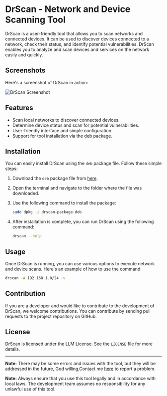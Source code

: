 # DrScan - Network and Device Scanning Tool

DrScan is a user-friendly tool that allows you to scan networks and connected devices. It can be used to discover devices connected to a network, check their status, and identify potential vulnerabilities. DrScan enables you to analyze and scan devices and services on the network easily and quickly.

## Screenshots

Here's a screenshot of DrScan in action:

![DrScan Screenshot](https://d.top4top.io/p_2783bygth1.png)

## Features

- Scan local networks to discover connected devices.
- Determine device status and scan for potential vulnerabilities.
- User-friendly interface and simple configuration.
- Support for tool installation via the deb package.

## Installation

You can easily install DrScan using the `deb` package file. Follow these simple steps:

1. Download the `deb` package file from [here](https://github.com/DrDataYE/DrScan/blob/main/python3-drscan_1.0.0-1_all.deb).
2. Open the terminal and navigate to the folder where the file was downloaded.
3. Use the following command to install the package:

   ```bash
   sudo dpkg -i drscan-package.deb

4. After installation is complete, you can run DrScan using the following command:

   ```bash
   drscan --help
   ```

## Usage

Once DrScan is running, you can use various options to execute network and device scans. Here's an example of how to use the command:

```bash
drscan -A 192.168.1.0/24 -v
```

## Contribution

If you are a developer and would like to contribute to the development of DrScan, we welcome contributions. You can contribute by sending pull requests to the project repository on GitHub.

## License

DrScan is licensed under the LLM License. See the `LICENSE` file for more details.

---
**Note:** There may be some errors and issues with the tool, but they will be addressed in the future, God willing,Contact me [here](https://t.me/DrdataYE) to report a problem.

**Note:** Always ensure that you use this tool legally and in accordance with local laws. The development team assumes no responsibility for any unlawful use of this tool.
